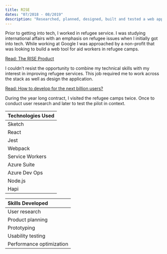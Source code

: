 ```yaml
---
title: RISE
dates: "07/2018 - 08/2019"
description: "Researched, planned, designed, built and tested a web app for aid workers in a refugee camp."
---
```


Prior to getting into tech, I worked in refugee service. I was studying international affairs with an emphasis on refugee issues when I initially got into tech. While working at Google I was approached by a non-profit that was looking to build a web tool for aid workers in refugee camps. 

[Read: The RISE Product](https://www.rise-int.org/product)

I couldn’t resist the opportunity to combine my technical skills with my interest in improving refugee services. This job required me to work across the stack as well as design the application. 

[Read: How to develop for the next billion users?](https://iseeq.co/blog/how-to-develop-for-the-next-billion-users/)

During the year long contract, I visited the refugee camps twice. Once to conduct user research and later to test the pilot in context.    


| Technologies Used | 
| :----------       | 
| Sketch            | 
| React             | 
| Jest              | 
| Webpack           | 
| Service Workers   | 
| Azure Suite       | 
| Azure Dev Ops     | 
| Node.js           | 
| Hapi              | 



| Skills Developed |
| :----- |
| User research |
| Product planning |
| Prototyping |
| Usability testing |
| Performance optimization |

